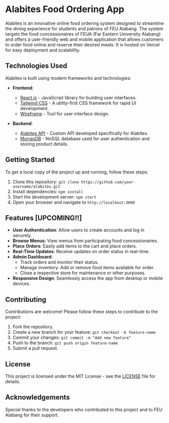 # Alabites Food Ordering App

Alabites is an innovative online food ordering system designed to streamline the dining experience for students and patrons of FEU Alabang. The system targets the food concessionaires of FEUA (Far Eastern University Alabang) and offers a user-friendly web and mobile application that allows customers to order food online and reserve their desired meals. It is hosted on Vercel for easy deployment and scalability.

## Technologies Used

Alabites is built using modern frameworks and technologies:

- **Frontend**: 
  - [React.js](https://reactjs.org/) - JavaScript library for building user interfaces.
  - [Tailwind CSS](https://tailwindcss.com/) - A utility-first CSS framework for rapid UI development.
  - [Wireframe](https://wireframe.cc/) - Tool for user interface design.

- **Backend**:
  - [Alabites API](https://alabitesapi.com/) - Custom API developed specifically for Alabites.
  - [MongoDB](https://www.mongodb.com/) - NoSQL database used for user authentication and storing product details.

## Getting Started

To get a local copy of the project up and running, follow these steps:

1. Clone this repository: `git clone https://github.com/your-username/alabites.git`
2. Install dependencies: `npm install`
3. Start the development server: `npm start`
4. Open your browser and navigate to `http://localhost:3000`

## Features [UPCOMING!!]

- **User Authentication**: Allow users to create accounts and log in securely.
- **Browse Menus**: View menus from participating food concessionaires.
- **Place Orders**: Easily add items to the cart and place orders.
- **Real-Time Updates**: Receive updates on order status in real-time.
- **Admin Dashboard**: 
  - Track orders and monitor their status.
  - Manage inventory: Add or remove food items available for order.
  - Close a respective store for maintenance or other purposes.
- **Responsive Design**: Seamlessly access the app from desktop or mobile devices.

## Contributing

Contributions are welcome! Please follow these steps to contribute to the project:

1. Fork the repository.
2. Create a new branch for your feature: `git checkout -b feature-name`
3. Commit your changes: `git commit -m "Add new feature"`
4. Push to the branch: `git push origin feature-name`
5. Submit a pull request.

## License

This project is licensed under the MIT License - see the [LICENSE](LICENSE) file for details.

## Acknowledgements

Special thanks to the developers who contributed to this project and to FEU Alabang for their support.

